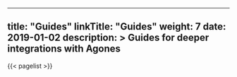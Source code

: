 
---
title: "Guides"
linkTitle: "Guides"
weight: 7
date: 2019-01-02
description: >
  Guides for deeper integrations with Agones
---

{{< pagelist >}}
